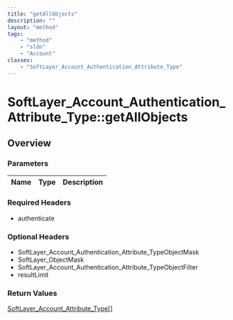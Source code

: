 ```yaml
---
title: "getAllObjects"
description: ""
layout: "method"
tags:
    - "method"
    - "sldn"
    - "Account"
classes:
    - "SoftLayer_Account_Authentication_Attribute_Type"
---
```

# SoftLayer_Account_Authentication_Attribute_Type::getAllObjects
## Overview 


### Parameters 
|Name | Type | Description |
| --- | --- | --- |


### Required Headers
* authenticate

### Optional Headers
* SoftLayer_Account_Authentication_Attribute_TypeObjectMask
* SoftLayer_ObjectMask
* SoftLayer_Account_Authentication_Attribute_TypeObjectFilter
* resultLimit

### Return Values
<a href='/reference/datatypes/SoftLayer_Account_Attribute_Type'>SoftLayer_Account_Attribute_Type[] </a>


